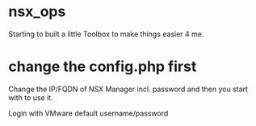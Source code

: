 # nsx_ops

Starting to built a little Toolbox to make things easier 4 me.

# change the config.php first
Change the IP/FQDN of NSX Manager incl. password and then you start with to use it.

Login with VMware default username/password

